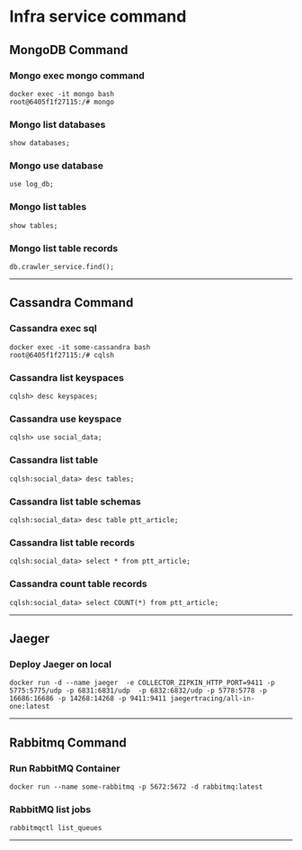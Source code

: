 # Infra service command
## MongoDB Command
### Mongo exec mongo command
```
docker exec -it mongo bash
root@6405f1f27115:/# mongo
```
### Mongo list databases
```
show databases;
```
### Mongo use database
```
use log_db;
```
### Mongo list tables
```
show tables;
```
### Mongo list table records
```
db.crawler_service.find();
```
* * *
## Cassandra Command
### Cassandra exec sql
```
docker exec -it some-cassandra bash
root@6405f1f27115:/# cqlsh
```
### Cassandra list keyspaces
```
cqlsh> desc keyspaces;
```
### Cassandra use keyspace
```
cqlsh> use social_data;
```
### Cassandra list table
```
cqlsh:social_data> desc tables;
```
### Cassandra list table schemas
```
cqlsh:social_data> desc table ptt_article;
```
### Cassandra list table records
```
cqlsh:social_data> select * from ptt_article;
```
### Cassandra count table records
```
cqlsh:social_data> select COUNT(*) from ptt_article;
```
* * *
## Jaeger
### Deploy Jaeger on local
```
docker run -d --name jaeger  -e COLLECTOR_ZIPKIN_HTTP_PORT=9411 -p 5775:5775/udp -p 6831:6831/udp  -p 6832:6832/udp -p 5778:5778 -p 16686:16686 -p 14268:14268 -p 9411:9411 jaegertracing/all-in-one:latest
```
* * *
## Rabbitmq Command
### Run RabbitMQ Container
```
docker run --name some-rabbitmq -p 5672:5672 -d rabbitmq:latest
```
### RabbitMQ list jobs
```
rabbitmqctl list_queues
```
* * *
